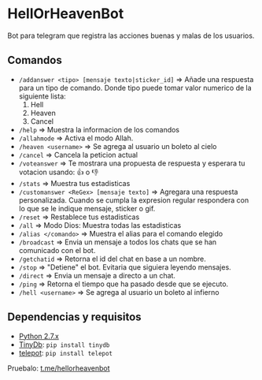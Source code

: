 # HellOrHeavenBot

Bot para telegram que registra las acciones buenas y malas de los usuarios.

## Comandos

- `/addanswer <tipo> [mensaje texto|sticker_id]` => Añade una respuesta para un tipo de comando. Donde tipo puede tomar valor numerico de la siguiente lista:
  1. Hell
  2. Heaven
  3. Cancel
- `/help` => Muestra la informacion de los comandos
- `/allahmode` => Activa el modo Allah.
- `/heaven <username>` => Se agrega al usuario un boleto al cielo
- `/cancel` => Cancela la peticion actual
- `/voteanswer` => Te mostrara una propuesta de respuesta y esperara tu votacion usando: 👍 o 👎
- `/stats` => Muestra tus estadisticas
- `/customanswer <ReGex> [mensaje texto]` => Agregara una respuesta personalizada. Cuando se cumpla la expresion regular respondera con lo que se le indique mensaje, sticker o gif.
- `/reset` => Restablece tus estadisticas
- `/all` => Modo Dios: Muestra todas las estadisticas
- `/alias </comando>` => Muestra el alias para el comando elegido
- `/broadcast` => Envia un mensaje a todos los chats que se han comunicado con el bot.
- `/getchatid` => Retorna el id del chat en base a un nombre.
- `/stop` => "Detiene" el bot. Evitaria que siguiera leyendo mensajes.
- `/direct` => Envia un mensaje a directo a un chat.
- `/ping` => Retorna el tiempo que ha pasado desde que se ejecuto.
- `/hell <username>` => Se agrega al usuario un boleto al infierno

## Dependencias y requisitos

- [Python 2.7.x][4]
- [TinyDb][2]: `pip install tinydb`
- [telepot][3]: `pip install telepot`

Pruebalo: [t.me/hellorheavenbot][1]

[1]: https://t.me/hellorheavenbot
[2]: https://tinydb.readthedocs.io/en/latest/getting-started.html#installing-tinydb
[3]: https://telepot.readthedocs.io/en/latest/
[4]: https://www.python.org/downloads/release/python-278/#download
